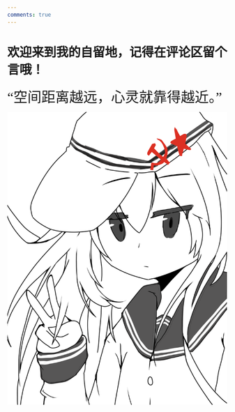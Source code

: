 ```yaml
---
comments: true
---
```


# 欢迎来到我的自留地，记得在评论区留个言哦！
<font face="仿宋" size=6>
“空间距离越远，心灵就靠得越近。”
</font>

![](icon.png)

